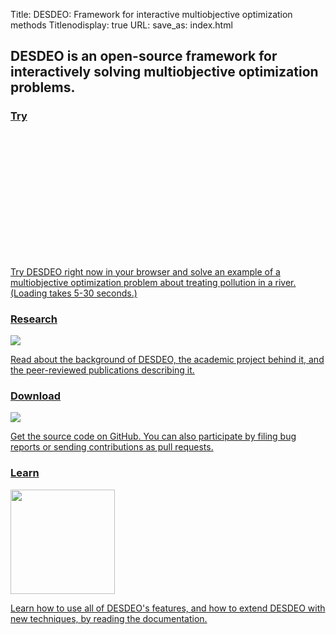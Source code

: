 Title: DESDEO: Framework for interactive multiobjective optimization methods
Titlenodisplay: true
URL:
save_as: index.html

<h2 class="normal sans-serif lh-title mw6 center">
  DESDEO is an open-source framework for interactively solving multiobjective optimization problems.
</h2>

<div class="land-grid">
  <a class="pa3 ma3 bg-near-white pointer dim db normal black no-underline"
     href="https://mybinder.org/v2/gh/industrial-optimization-group/desdeo-vis/master?filepath=desdeo_notebooks%2Fnimbus-river-pollution.ipynb">
    <h3 class="ma0 f3 sans-serif tracked">Try</h3>
    <div style="height: 200px; background-image: url(images/try.svg)" class="mv2 db center contain bg-center"></div>
    <p class="lh-copy serif mb0">
      Try DESDEO right now in your browser and solve an example of a multiobjective optimization problem about treating pollution in a river. (Loading takes 5-30 seconds.)
      </p>
  </a>
  <a class="pa3 ma3 bg-near-white pointer dim db normal black no-underline"
     href="/pages/about-desdeo.html">
    <h3 class="ma0 f3 sans-serif tracked">Research</h3>
    <img class="db w4 center" src="images/science.svg">
    <p class="lh-copy serif mb0">
      Read about the background of DESDEO, the academic project behind it, and the peer-reviewed publications describing it.
    </p>
  </a>
  <a class="pa3 ma3 bg-near-white pointer dim db normal black no-underline"
     href="https://github.com/industrial-optimization-group/DESDEO">
    <h3 class="ma0 f3 sans-serif tracked">Download</h3>
    <img class="db center mv2" src="images/github.svg">
    <p class="lh-copy serif mb0">
      Get the source code on GitHub. You can also participate by filing bug reports or sending contributions as pull requests.
    </p>
  </a>
  <a class="pa3 ma3 bg-near-white pointer dim db normal black no-underline"
     href="https://desdeo.readthedocs.io/">
    <h3 class="ma0 f3 sans-serif tracked">Learn</h3>
    <img class="db center mv2" style="height: 167px;" src="images/readthedocs.svg">
    <p class="lh-copy serif mb0">
      Learn how to use all of DESDEO's features, and how to extend DESDEO with new techniques, by reading the documentation.
    </p>
  </a>
</div>
